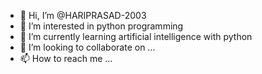 - 👋 Hi, I’m @HARIPRASAD-2003
- 👀 I’m interested in python programming
- 🌱 I’m currently learning artificial intelligence with python
- 💞️ I’m looking to collaborate on ...
- 📫 How to reach me ...

<!---
HARIPRASAD-2003/HARIPRASAD-2003 is a ✨ special ✨ repository because its `README.md` (this file) appears on your GitHub profile.
You can click the Preview link to take a look at your changes.
--->
